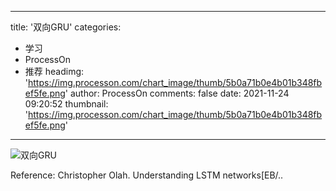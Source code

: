 
---
title: '双向GRU'
categories: 
 - 学习
 - ProcessOn
 - 推荐
headimg: 'https://img.processon.com/chart_image/thumb/5b0a71b0e4b01b348fbef5fe.png'
author: ProcessOn
comments: false
date: 2021-11-24 09:20:52
thumbnail: 'https://img.processon.com/chart_image/thumb/5b0a71b0e4b01b348fbef5fe.png'
---

<div>   
<img class="thumb" alt="双向GRU" src="https://img.processon.com/chart_image/thumb/5b0a71b0e4b01b348fbef5fe.png" referrerpolicy="no-referrer">
<p>Reference:
Christopher Olah. Understanding LSTM networks[EB/..</p>  
</div>
            